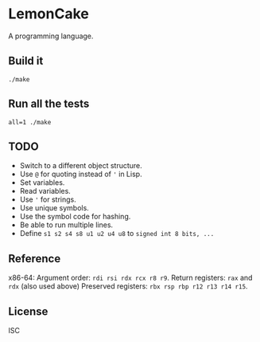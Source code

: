 # LemonCake

A programming language.

## Build it

    ./make

## Run all the tests

    all=1 ./make

## TODO

- Switch to a different object structure.
- Use `@` for quoting instead of `'` in Lisp.
- Set variables.
- Read variables.
- Use `'` for strings.
- Use unique symbols.
- Use the symbol code for hashing.
- Be able to run multiple lines.
- Define `s1 s2 s4 s8 u1 u2 u4 u8` to `signed int 8 bits, ...`

## Reference

x86-64:
    Argument order: `rdi rsi rdx rcx r8 r9`.
    Return registers: `rax` and `rdx` (also used above)
    Preserved registers: `rbx rsp rbp r12 r13 r14 r15`.

## License

ISC
